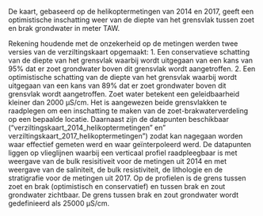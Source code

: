 De kaart, gebaseerd op de helikoptermetingen van 2014 en 2017, geeft een optimistische inschatting weer van de diepte van het grensvlak tussen zoet en brak grondwater in meter TAW.  

Rekening houdende met de onzekerheid op de metingen werden twee versies van de verziltingskaart opgemaakt: 1. Een conservatieve schatting van de diepte van het grensvlak waarbij wordt uitgegaan van een kans van 95% dat er zoet grondwater boven dit grensvlak wordt aangetroffen. 2. Een optimistische schatting van de diepte van het grensvlak waarbij wordt uitgegaan van een kans van 89% dat er zoet grondwater boven dit grensvlak wordt aangetroffen. Zoet water betekent een geleidbaarheid kleiner dan 2000 µS/cm. Het is aangewezen beide grensvlakken te raadplegen om een inschatting te maken van de zoet-brakwaterverdeling op een bepaalde locatie. Daarnaast zijn de datapunten beschikbaar (“verziltingskaart_2014_helikoptermetingen” en” verziltingskaart_2017_helikoptermetingen”) zodat kan nagegaan worden waar effectief gemeten werd en waar geïnterpoleerd werd. De datapunten liggen op vlieglijnen waarbij een verticaal profiel raadpleegbaar is met weergave van de bulk resisitiveit voor de metingen uit 2014 en met weergave van de saliniteit, de bulk resistiviteit, de lithologie en de stratigrafie voor de metingen uit 2017. Op de profielen is de grens tussen zoet en brak (optimistisch en conservatief) en tussen brak en zout grondwater zichtbaar. De grens tussen brak en zout grondwater wordt gedefinieerd als 25000 µS/cm. 
